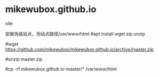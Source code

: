 # mikewubox.github.io
site

安裝伪装站点，伪站点路径/var/www/html
#apt install wget zip unzip

#wget https://github.com/mikewubox/mikewubox.github.io/archive/master.zip

#unzip master.zip

#cp -rf mikewubox.github.io-master/*  /var/www/html
